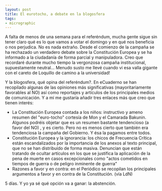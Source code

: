 ```yaml
---
layout: post
title: El eurotocho, a debate en la blogosfera
tags:
- micrographic
---
```

A falta de menos de una semana para el referéndum, mucha gente sigue sin tener claro qué es lo que vamos a votar el domingo y en qué nos beneficia o nos perjudica. No es nada extraño. Desde el comienzo de la campaña se ha rechazado un verdadero debate sobre la Constitución Europea y se ha informado a la ciudadanía de forma parcial y manipuladora. Creo que recordaré durante mucho tiempo la vergonzosa campaña institucional, supuestamente neutral… Menudo susto me llevé cuando vi esa valla gigante con el careto de Loquillo de camino a la universidad!

Y la blogosfera, qué opina del referéndum?. En eCuaderno se han recopilado algunas de las opiniones más significativas (mayoritariamente favorables al NO) así como reportajes y artículos de los principales medios de comunicación. Y a mí me gustaría añadir tres enlaces más que creo que tienen interés:

* La Constitución Europea contada a los niños: instructivo y ameno resumen del "euro-tocho" cortesía de Mon y el Camarada Bakunin. Algunos podréis objetar que es un resumen bastante tendencioso (a favor del NO) , y es cierto. Pero no es menos cierto que también era tendenciosa la campaña del Gobierno. Y ésa la pagamos entre todos.
* Constitución Europea y la ignorancia: los chicos de Frecuencia Crítica están escandalizados por la importancia de los anexos al texto principal, que no se han distribuído de forma masiva. Denuncian que están tratando de ocultar artículos en los que se justifica la aplicación de la pena de muerte en casos excepcionales como "actos cometidos en tiempos de guerra o de peligro inminente de guerra"
* Razones a favor y en contra: en el Periódico se recopilan los principales argumentos a favor y en contra de la Constitución. (vía LdN)

5 días. Y yo ya sé qué opción va a ganar: la abstención.
